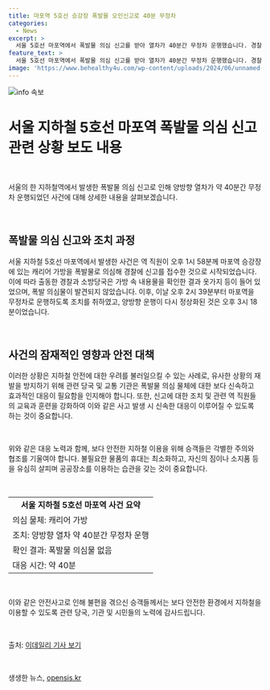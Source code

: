 ```yaml
---
title: 마포역 5호선 승강장 폭발물 오인신고로 40분 무정차
categories:
  - News
excerpt: >
  서울 5호선 마포역에서 폭발물 의심 신고를 받아 열차가 40분간 무정차 운행했습니다. 경찰과 소방당국은 여행용 가방을 확인했고, 옷가지 등이 들어있었습니다. 이에 대비해 역은 40분간 무정차 운행하였으나 폭발물 의심은 사실로 확인되지 않아 정상화되었습니다.
feature_text: >
  서울 5호선 마포역에서 폭발물 의심 신고를 받아 열차가 40분간 무정차 운행했습니다. 경찰과 소방당국은 여행용 가방을 확인했고, 옷가지 등이 들어있었습니다. 이에 대비해 역은 40분간 무정차 운행하였으나 폭발물 의심은 사실로 확인되지 않아 정상화되었습니다.
image: 'https://www.behealthy4u.com/wp-content/uploads/2024/06/unnamed-file.png'
---
```


<p><img src="https://www.behealthy4u.com/wp-content/uploads/2024/06/unnamed-file.png" alt="info 속보" /></p>

<h1>서울 지하철 5호선 마포역 폭발물 의심 신고 관련 상황 보도 내용</h1>

<p data-ke-size="size16">&nbsp;</p>

<p>서울의 한 지하철역에서 발생한 폭발물 의심 신고로 인해 양방향 열차가 약 40분간 무정차 운행되었던 사건에 대해 상세한 내용을 살펴보겠습니다.</p>

<p data-ke-size="size16">&nbsp;</p>

<h2 data-ke-size="size26">폭발물 의심 신고와 조치 과정</h2>

<p>서울 지하철 5호선 마포역에서 발생한 사건은 역 직원이 오후 1시 58분께 마포역 승강장에 있는 캐리어 가방을 폭발물로 의심해 경찰에 신고를 접수한 것으로 시작되었습니다. 이에 따라 출동한 경찰과 소방당국은 가방 속 내용물을 확인한 결과 옷가지 등이 들어 있었으며, 폭발 의심물이 발견되지 않았습니다.
이후, 이날 오후 2시 39분부터 마포역을 무정차로 운행하도록 조치를 취하였고, 양방향 운행이 다시 정상화된 것은 오후 3시 18분이었습니다.</p>

<p data-ke-size="size16">&nbsp;</p>

<h2 data-ke-size="size26">사건의 잠재적인 영향과 안전 대책</h2>

<p>이러한 상황은 지하철 안전에 대한 우려를 불러일으킬 수 있는 사례로, 유사한 상황의 재발을 방지하기 위해 관련 당국 및 교통 기관은 폭발물 의심 물체에 대한 보다 신속하고 효과적인 대응이 필요함을 인지해야 합니다. 또한, 신고에 대한 조치 및 관련 역 직원들의 교육과 훈련을 강화하여 이와 같은 사고 발생 시 신속한 대응이 이루어질 수 있도록 하는 것이 중요합니다.</p>

<p data-ke-size="size16">&nbsp;</p>

<p>위와 같은 대응 노력과 함께, 보다 안전한 지하철 이용을 위해 승객들은 각별한 주의와 협조를 기울여야 합니다. 불필요한 물품의 휴대는 최소화하고, 자신의 짐이나 소지품 등을 유심히 살피며 공공장소를 이용하는 습관을 갖는 것이 중요합니다.</p>

<p data-ke-size="size16">&nbsp;</p>

<table>
  <tbody>
  <tr>
      <td style="text-align: center; height: 17px;"><b>서울 지하철 5호선 마포역 사건 요약</b></td>
  </tr>
  <tr>
      <td style="text-align: left; height: 17px;">의심 물체: 캐리어 가방</td>
  </tr>
  <tr>
      <td style="text-align: left; height: 17px;">조치: 양방향 열차 약 40분간 무정차 운행</td>
  </tr>
  <tr>
      <td style="text-align: left; height: 17px;">확인 결과: 폭발물 의심물 없음</td>
  </tr>
  <tr>
      <td style="text-align: left; height: 17px;">대응 시간: 약 40분</td>
  </tr>
    </tbody>
</table>

<p data-ke-size="size16">&nbsp;</p>

<p>이와 같은 안전사고로 인해 불편을 겪으신 승객들께서는 보다 안전한 환경에서 지하철을 이용할 수 있도록 관련 당국, 기관 및 시민들의 노력에 감사드립니다.</p>

<p data-ke-size="size16">&nbsp;</p>

<p>출처: <a href="https://www.edaily.co.kr/news/read?newsId=02545766629150168&amp;mediaCodeNo=257&amp;OutLnkChk=Y" target="_blank" rel="noopener">이데일리 기사 보기</a></p>

<p data-ke-size="size16">&nbsp;</p>
생생한 뉴스, <a href="https://opensis.kr" rel="dofollow">opensis.kr</a>


